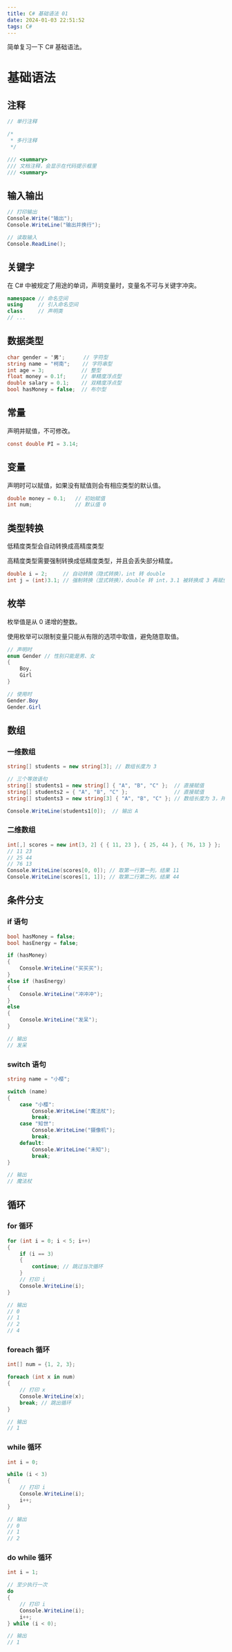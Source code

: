 ```yaml
---
title: C# 基础语法 01
date: 2024-01-03 22:51:52
tags: C#
---
```


简单复习一下 C# 基础语法。

<!--more-->

# 基础语法

## 注释

```c#
// 单行注释

/*
 * 多行注释
 */

/// <summary>
/// 文档注释，会显示在代码提示框里
/// <summary>
```



## 输入输出

```c#
// 打印输出
Console.Write("输出");
Console.WriteLine("输出并换行");

// 读取输入
Console.ReadLine();
```



## 关键字

在 C# 中被规定了用途的单词，声明变量时，变量名不可与关键字冲突。

```c#
namespace // 命名空间
using     // 引入命名空间
class     // 声明类
// ...
```



## 数据类型

```c#
char gender = '男';      // 字符型
string name = "柯南";    // 字符串型
int age = 3;            // 整型
float money = 0.1f;     // 单精度浮点型
double salary = 0.1;    // 双精度浮点型
bool hasMoney = false;  // 布尔型
```



## 常量

声明并赋值，不可修改。

```c#
const double PI = 3.14;
```



## 变量

声明时可以赋值，如果没有赋值则会有相应类型的默认值。

```c#
double money = 0.1;   // 初始赋值
int num;              // 默认值 0
```



## 类型转换

低精度类型会自动转换成高精度类型

高精度类型需要强制转换成低精度类型，并且会丢失部分精度。

```c#
double i = 2;     // 自动转换（隐式转换），int 转 double
int j = (int)3.1; // 强制转换（显式转换），double 转 int，3.1 被转换成 3 再赋值给 j，丢失部分精度（小数点后的数字）
```



## 枚举

枚举值是从 0 递增的整数。

使用枚举可以限制变量只能从有限的选项中取值，避免随意取值。

```c#
// 声明时
enum Gender // 性别只能是男、女
{
    Boy,
    Girl
}

// 使用时
Gender.Boy
Gender.Girl
```



## 数组

### 一维数组

```c#
string[] students = new string[3]; // 数组长度为 3

// 三个等效语句
string[] students1 = new string[] { "A", "B", "C" };  // 直接赋值
string[] students2 = { "A", "B", "C" };               // 直接赋值
string[] students3 = new string[3] { "A", "B", "C" }; // 数组长度为 3，并赋值

Console.WriteLine(students1[0]);  // 输出 A
```



### 二维数组

```c#
int[,] scores = new int[3, 2] { { 11, 23 }, { 25, 44 }, { 76, 13 } };  // 3 行 2 列
// 11 23
// 25 44
// 76 13
Console.WriteLine(scores[0, 0]); // 取第一行第一列，结果 11
Console.WriteLine(scores[1, 1]); // 取第二行第二列，结果 44
```



## 条件分支

### if 语句

```c#
bool hasMoney = false;
bool hasEnergy = false;

if (hasMoney)
{
    Console.WriteLine("买买买");
}
else if (hasEnergy)
{
    Console.WriteLine("冲冲冲");
}
else
{
    Console.WriteLine("发呆");
}

// 输出
// 发呆
```



### switch 语句

```c#
string name = "小樱";

switch (name)
{
    case "小樱":
        Console.WriteLine("魔法杖");
        break;
    case "知世":
        Console.WriteLine("摄像机");
        break;
    default:
        Console.WriteLine("未知");
        break;
}

// 输出
// 魔法杖
```



## 循环

### for 循环

```c#
for (int i = 0; i < 5; i++)
{
    if (i == 3)
    {
        continue; // 跳过当次循环
    }
    // 打印 i
    Console.WriteLine(i);
}

// 输出
// 0
// 1
// 2
// 4
```



### foreach 循环

```c#
int[] num = {1, 2, 3};

foreach (int x in num)
{
    // 打印 x
    Console.WriteLine(x);
    break; // 跳出循环
}

// 输出
// 1
```



### while 循环

```c#
int i = 0;

while (i < 3)
{
    // 打印 i
    Console.WriteLine(i);
    i++;
}

// 输出
// 0
// 1
// 2
```



### do while 循环

```c#
int i = 1;

// 至少执行一次
do
{
    // 打印 i
    Console.WriteLine(i);
    i++;
} while (i < 0);

// 输出
// 1
```

